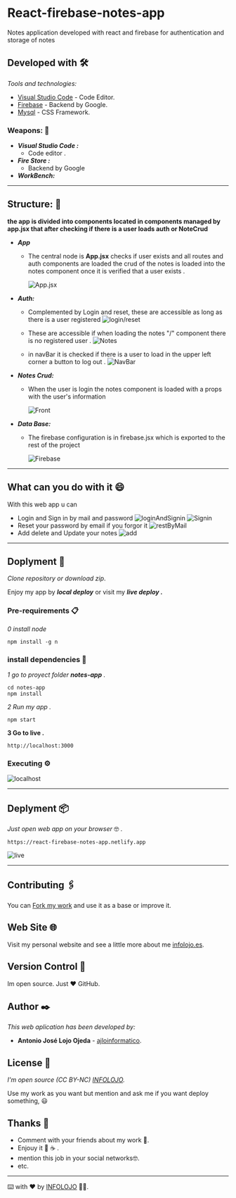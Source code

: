 # React-firebase-notes-app

Notes application developed with react and firebase for authentication and storage of notes

## Developed with 🛠️

_Tools and technologies:_

* [Visual Studio Code](https://code.visualstudio.com/) - Code Editor.
* [Firebase](https://firebase.google.com/?hl=es) - Backend by Google.
* [Mysql](https://getbootstrap.com/) - CSS Framework.

### Weapons: 🚀

* ***Visual Studio Code :***
  * Code editor .
* ***Fire Store :***
  * Backend by Google
* ***WorkBench:***
  
---
## Structure: 🧱

__the app is divided into components located in components managed by app.jsx that after checking if there is a user loads auth or NoteCrud__

* ***App***
  * The central node is **App.jsx** checks if user exists and all routes and auth components are loaded
    the crud of the notes is loaded into the notes component once it is verified that a user exists .

    ![App.jsx](./img/app.png)

* ***Auth:***
  *  Complemented by Login and reset, these are accessible as long as there is a user registered
    ![login/reset](./img/login/../login:reset.png)
  
  * These are accessible if when loading the notes "/" component there is no registered user .
    ![Notes](./img/notes.png)

  * in navBar it is checked if there is a user to load in the upper left corner a button to log out .
    ![NavBar](./img/navbar.png)

* ***Notes Crud:***
  * When the user is login the notes component is loaded with a props with the user's information
  
    ![Front](./img/notesCrud.png)

* ***Data Base:***
  * The firebase configuration is in firebase.jsx which is exported to the rest of the project
   
    ![Firebase](./img/firebase.png)

    
---

## What can you do with it 😄
With this web app u can
* Login and Sign in by mail and password
    ![loginAndSignin](./img/loginandSignin.png)
    ![Signin](./img/signin.png)
* Reset your password by email if you forgor it
    ![restByMail](./img/resetByMail.png)
* Add delete and Update your notes
    ![add](./img/add.png)
---

## Doplyment 🚀

_Clone repository or download zip_.

Enjoy my app by ***local deploy*** or visit my ***live deploy .***

### Pre-requirements 📋

_0 install node_
```
npm install -g n
```

### install dependencies 🔧

_1 go to proyect folder ***notes-app*** ._

```
cd notes-app
npm install
```

_2 Run my app ._
```
npm start
```

__3 Go to live .__
```
http://localhost:3000
```
### Executing ⚙️

![localhost](./img/localhost.png)


___
## Deplyment 📦
_Just open web app on your browser_ 🤓 .
```
https://react-firebase-notes-app.netlify.app
```
![live](./img/live.png)

___
## Contributing 🖇️

You can [Fork my work](https://github.com/ajloinformatico) and use it as a base or improve it.


## Web Site 🌐

Visit my personal website and see a little more about me [infolojo.es](https://www.infolojo.es).

## Version Control 📌

Im open source. Just ❤️ GitHub.

## Author ✒️

_This web aplication has been developed by:_

* **Antonio José Lojo Ojeda** - [ajloinformatico](https://github.com/ajloinformatico).


## License 📄
_I'm open source (CC BY-NC) [INFOLOJO](https://www.infolojo.es)._

Use my work as you want but mention and ask me if you want deploy something, 😃

## Thanks 🎁

* Comment with your friends about my work 📢.
* Enjouy it 🍺  ☕ . 
* mention this job in your social networks🤓.
* etc.

---
⌨️ with ❤️ by [INFOLOJO](https://www.infolojo.es) 🧑‍💻.